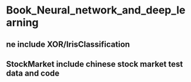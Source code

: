 # Book_Neural_network_and_deep_learning

## ne include XOR/IrisClassification
## StockMarket include chinese stock market test data and code
